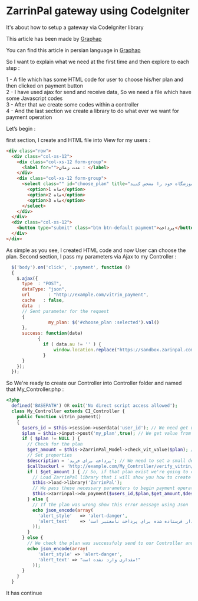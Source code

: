 # ZarrinPal gateway using CodeIgniter
It's about how to setup a gateway via CodeIgniter library

This article has been made by <a href="http://graphap.com">Graphap</a>

You can find this article in persian language in <a href="http://graphap.com">Graphap</a>

So I want to explain what we need at the first time and then explore to each step :

1 - A file which has some HTML code for user to choose his/her plan and then clicked on payment button<br />
2 - I have used ajax for send and receive data, So we need a file which have some Javascript codes<br />
3 - After that we create some codes within a controller<br />
4 - And the last section we create a library to do what ever we want for payment operation<br />

Let’s begin :

first section, I create and HTML file into View for my users :

```html
<div class="row">
  <div class="col-xs-12">
    <div class="col-xs-12 form-group">
      <label for="">مدت زمان : </label>
    </div>
    <div class="col-xs-12 form-group">
      <select class="" id="choose_plan" title="مدت زمان نمایش آموزشگاه خود را مشخص کنید">
        <option>1 ماه</option>
        <option>2 ماه</option>
        <option>3 ماه</option>
      </select>
    </div>
  </div>
  <div class="col-xs-12">
    <button type="submit" class="btn btn-default payment">پرداخت</button>
  </div>
</div>
```
As simple as you see, I created HTML code and now User can choose the plan.
Second section, I pass my parameters via Ajax to my Controller :
```javascript
  $('body').on('click', '.payment', function ()
  {
    $.ajax({
      type	: "POST",
      dataType: "json",
      url		: "http://example.com/vitrin_payment", 
      cache   : false,
      data	:
      // Sent parameter for the request
      {
                my_plan: $('#choose_plan :selected').val()
      },
      success: function(data)
            {
              if ( data.au != '' ) {
                  window.location.replace("https://sandbox.zarinpal.com/pg/StartPay/"+data.au); // I'll explain this line in the last section.
              }
      }
    });
  });
```
So We're ready to create our Controller into Controller folder and named that My_Controller.php :
```php
<?php
  defined('BASEPATH') OR exit('No direct script access allowed');
  class My_Controller extends CI_Controller {
    public function vitrin_payment()
    {
      $users_id = $this->session->userdata('user_id'); // We need get user id from session
      $plan = $this->input->post('my_plan',true); // We get value from Ajax
      if ( $plan != NULL ) {
        // Check for the plan
        $get_amount = $this->ZarrinPal_Model->check_vit_value($plan); // In this section i send the plan to ZarrinPal Model to check that plan is true or someone has another idea! (I'll show you the Model)
        // Set properties
        $description = 'پرداخت برای خرید'; // We need to set a small description about payment operation
        $callbackurl = 'http://example.com/My_Controller/verify_vitrin/'.$get_amount.'/'.$users_id; // We need this callback url to verify user purchase
        if ( $get_amount ) { // So, if that plan exist we're going to catch money from user!
          // Load ZarrinPal library that i will show you how to create this, We need to load the library
          $this->load->library('ZarrinPal');
          // We pass these necessary parameters to begin payment operation
          $this->zarrinpal->do_payment($users_id,$plan,$get_amount,$description,$callbackurl);
        } else {
          // If the plan was wrong show this error message using Json
          echo json_encode(array(
            'alert_style'	=> 'alert-danger',
            'alert_text'	=> 'مقدار فرستاده شده برای پرداخت نامعتبر است!'
          ));
        }
      } else {
        // We check the plan was successfuly send to our Controller and if it was empty show this error message
        echo json_encode(array(
            'alert_style' => 'alert-danger',
            'alert_text' => "مقداری وارد نشده است!"
          ));
      }
    }
  }
```

It has continue
